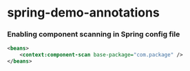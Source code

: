 spring-demo-annotations
=======================

### Enabling component scanning in Spring config file
```XML
<beans>
    <context:component-scan base-package="com.package" />
</beans>
```
